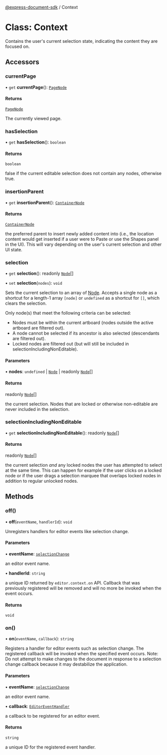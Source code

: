 [@express-document-sdk](../overview.md) / Context

# Class: Context

Contains the user's current selection state, indicating the content they are focused on.

## Accessors

### currentPage

• `get` **currentPage**(): [`PageNode`](page-node.md)

#### Returns

[`PageNode`](page-node.md)

The currently viewed page.

<HorizontalLine />

### hasSelection

• `get` **hasSelection**(): `boolean`

#### Returns

`boolean`

false if the current editable selection does not contain any nodes, otherwise true.

<HorizontalLine />

### insertionParent

• `get` **insertionParent**(): [`ContainerNode`](../interfaces/container-node.md)

#### Returns

[`ContainerNode`](../interfaces/container-node.md)

the preferred parent to insert newly added content into (i.e., the location content would get inserted if a
user were to Paste or use the Shapes panel in the UI). This will vary depending on the user's current selection and
other UI state.

<HorizontalLine />

### selection

• `get` **selection**(): readonly [`Node`](node.md)[]

• `set` **selection**(`nodes`): `void`

Sets the current selection to an array of [Node](node.md).
Accepts a single node as a shortcut for a length-1 array `[node]` or
`undefined` as a shortcut for `[]`, which clears the selection.

Only node(s) that meet the following criteria can be selected:

- Nodes must be within the current artboard (nodes outside the active artboard are filtered out).
- A node cannot be selected if its ancestor is also selected (descendants are filtered out).
- Locked nodes are filtered out (but will still be included in selectionIncludingNonEditable).

#### Parameters

• **nodes**: `undefined` \| [`Node`](node.md) \| readonly [`Node`](node.md)[]

#### Returns

readonly [`Node`](node.md)[]

the current selection. Nodes that are locked or otherwise non-editable are never included in the selection.

<HorizontalLine />

### selectionIncludingNonEditable

• `get` **selectionIncludingNonEditable**(): readonly [`Node`](node.md)[]

#### Returns

readonly [`Node`](node.md)[]

the current selection _and_ any locked nodes the user has attempted to select at the same time. This can
happen for example if the user clicks on a locked node or if the user drags a selection marquee that overlaps
locked nodes in addition to regular unlocked nodes.

## Methods

### off()

• **off**(`eventName`, `handlerId`): `void`

Unregisters handlers for editor events like selection change.

#### Parameters

• **eventName**: [`selectionChange`](../enumerations/editor-event.md#selectionchange)

an editor event name.

• **handlerId**: `string`

a unique ID returned by `editor.context.on` API.
Callback that was previously registered will be removed and will no more be invoked when the event occurs.

#### Returns

`void`

<HorizontalLine />

### on()

• **on**(`eventName`, `callback`): `string`

Registers a handler for editor events such as selection change.
The registered callback will be invoked when the specified event occurs.
Note: Do not attempt to make changes to the document in response to a selection change callback because it may destabilize the application.

#### Parameters

• **eventName**: [`selectionChange`](../enumerations/editor-event.md#selectionchange)

an editor event name.

• **callback**: [`EditorEventHandler`](../type-aliases/editor-event-handler.md)

a callback to be registered for an editor event.

#### Returns

`string`

a unique ID for the registered event handler.
